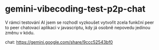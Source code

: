 # gemini-vibecoding-test-p2p-chat
V rámci testování AI jsem se rozhodl vyzkoušet vytvořit zcela funkční peer to peer chatovací aplikaci v javascriptu, kdy já osobně nepovedu jedinou změnu v kódu.

chat: https://gemini.google.com/share/9ccc52543bf0